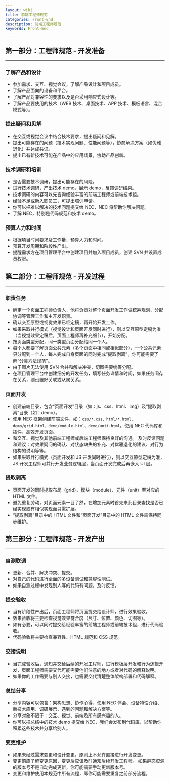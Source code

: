 ```yaml
---
layout: wiki
title: 前端工程师规范
categories: Front-End
description: 前端工程师规范
keywords: Front-End
---
```


## 第一部分：工程师规范 - 开发准备
<!--more-->

---

### 了解产品和设计

- 参加需求、交互、视觉会议，了解产品设计和项目成员。
- 了解产品面向的设备和平台。
- 了解产品对兼容性的要求以及是否采用响应式设计等。
- 了解产品要使用的技术（WEB 技术、桌面技术、APP 技术、模板语言、混合模式等）。

### 提出疑问和见解

- 在交互或视觉会议中结合技术要求，提出疑问和见解。
- 提出可能存在的问题（技术实现问题、性能问题等），协商解决方案（如优雅退化）并达成共识。
- 提出已有新技术可能在产品中的应用场景，协助产品创新。

### 技术调研和培训

- 是否需要技术调研，提出可能存在的风险。
- 进行技术调研，产出技术 demo，展示 demo，反馈调研结果。
- 技术调研的内容可以先咨询经验丰富的前端工程师或前端技术组。
- 经验不足或新入职员工，可提出培训申请。
- 你可以把难以解决的技术问题提交给 NEC，NEC 将帮助你解决问题。
- 了解 NEC，特别是代码规范和技术 demo。

### 预算人力和时间

- 根据项目时间要求及工作量，预算人力和时间。
- 预算开发周期和阶段性产出。
- 提醒需求方在项目管理平台中创建项目并加入项目成员，创建 SVN 并设置成员权限。

## 第二部分：工程师规范 - 开发过程

---

### 职责任务

- 确定一个页面工程师负责人，他将负责对整个页面开发工作做统筹规划、分配协调等管理工作和主开发职责。
- 确认交互原型或视觉效果已经定稿，再开始开发工作。
- 如果采取并行模式（视觉设计和页面开发同时进行），则以交互原型定稿为准（当视觉效果定稿后，页面工程师再补充细节），开始分配。
- 按页面类型分配，同一类型页面分配给同一个人。
- 每个人都要了解页面公共元素（多个页面中相同或相似部分），一个公共元素只分配到一个人，每人完成自身页面的同时完成“提取剥离”，你可能需要了解“分类方法规范”。
- 由于图片无法使用 SVN 合并和解决冲突，切图需要统筹分配。
- 在项目管理平台中创建细分的开发任务，填写任务详情和时间，如果任务间存在关系，则设置好关联或从属关系。

### 页面开发

- 创建前端目录，包含“页面开发”目录（如：js、css、html、img）及“提取剥离”目录（如：demo）。
- 使用 NEC 框架创建前端文件，如：`css/*.css、html/*.html、demo/grid.html、demo/module.html、demo/unit.html`。使用 NEC 代码库和插件，高效开发页面。
- 和交互、视觉及其他前端工程师或后端工程师保持良好的沟通。
及时反馈问题和建议：对效果疑问的确认、对状态缺失的补充、对优雅退化的建议、对行为结构的说明等等。
- 如果采取并行模式（页面开发和 JS 开发同时进行），则以交互原型定稿为准，JS 开发工程师可并行开发业务逻辑层，当页面开发完成后再嵌入 UI 层。

### 提取剥离

- 页面开发的同时提取布局（grid）、模块（module）、元件（unit）至对应的 HTML 文件。
- 避免重复劳动，对页面元素一目了然，在增加元素时首先来此目录查找是否已经实现或有相似实现而只需扩展。
- “提取剥离”目录中的 HTML 文件和“页面开发”目录中的 HTML 文件需保持同步维护。

## 第三部分：工程师规范 - 开发产出

---

### 自测联调

- 更新、合并、解决冲突、提交。
- 对自己的代码进行全面的多设备测试和兼容性测试。
- 如果自测过程中发现别人写的代码有问题，及时反馈。

### 提交验收

- 当有阶段性产出后，页面工程师将页面提交给设计师，进行效果验收。
- 效果验收将主要检查视觉效果符合度（尺寸、位置、颜色、切图等）。
- 如有必要，可以同时提交给经验丰富的前端工程师或前端技术组，进行代码验收。
- 代码验收将主要检查兼容性、HTML 规范和 CSS 规范。

### 交接说明

- 当完成验收后，通知并交给后续的开发工程师，进行模板层开发和行为逻辑开发，页面工程师需要交代可能需要他们注意的地方或者对代码的解释说明。
- 如果你的工作需要与别人交接，也需要交代清楚整体架构部署和代码解释。

### 总结分享

- 分享内容可以包含：架构思想、协作心得、使用 NEC 体会、设备特性介绍、新技术应用、调研展示、遇到的问题和解决方案等。
- 分享对象不限于：交互、视觉、前端及所有感兴趣的人。
- 你可以把总结中的技术 demo 提交给 NEC，我们会发布到代码库，以帮助你积累这些技术并分享给别人。

### 变更维护

- 如果未经过需求变更和设计变更，原则上不允许直接进行开发变更。
- 变更前应了解变更原因，变更后应该及时通知后续开发工程师。
如果静态资源的版本号不是自动完成更新，你可能需要手动更新版本号。
- 变更和维护使用本规范中所有流程，即你可能需要重复之前部分流程。
